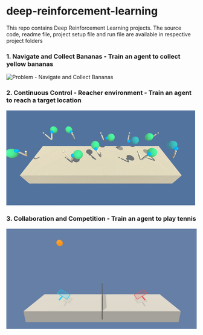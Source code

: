 # deep-reinforcement-learning
This repo contains Deep Reinforcement Learning projects. The source code, readme file, project setup file and run file are available in respective project folders

### 1. Navigate and Collect Bananas - Train an agent to collect yellow bananas
![Problem - Navigate and Collect Bananas](https://user-images.githubusercontent.com/10624937/42135619-d90f2f28-7d12-11e8-8823-82b970a54d7e.gif)

### 2. Continuous Control - Reacher environment - Train an agent to reach a target location
![Reacher environment](images/reacher.gif)

### 3. Collaboration and Competition - Train an agent to play tennis
![Tennis](images/tennis.png)
